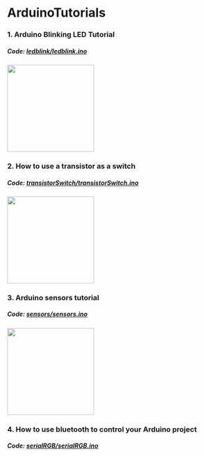 # ArduinoTutorials

### 1. Arduino Blinking LED Tutorial
##### Code: <a href="https://github.com/curiores/ArduinoTutorials/blob/master/ledblink/ledblink.ino" target=”_blank”> ledblink/ledblink.ino </a> 
<a href="https://youtu.be/I0ZIrzoI61g"> <img src="https://img.youtube.com/vi/I0ZIrzoI61g/0.jpg" width="200px"> </a>
<br>
### 2. How to use a transistor as a switch
##### Code: <a href="https://github.com/curiores/ArduinoTutorials/blob/master/transistorSwitch/transistorSwitch.ino" target=”_blank”>  transistorSwitch/transistorSwitch.ino </a> 
<a href="https://youtu.be/L7-JrYH7fNg"> <img src="https://img.youtube.com/vi/L7-JrYH7fNg/0.jpg" width="200px"> </a>
<br>
### 3. Arduino sensors tutorial
##### Code: <a href="https://github.com/curiores/ArduinoTutorials/blob/master/sensors/sensors.ino" target=”_blank”> sensors/sensors.ino </a> 
<a href="https://youtu.be/q9UCSynDEw8"> <img src="https://img.youtube.com/vi/q9UCSynDEw8/0.jpg" width="200px"> </a>
<br>
### 4. How to use bluetooth to control your Arduino project
##### Code: <a href="https://github.com/curiores/ArduinoTutorials/blob/master/serialRGB/serialRGB.ino" target=”_blank”> serialRGB/serialRGB.ino </a> 


